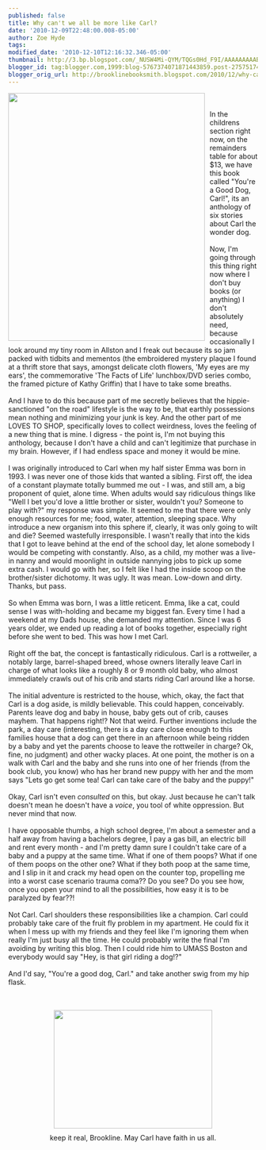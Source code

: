 ```yaml
---
published: false
title: Why can't we all be more like Carl?
date: '2010-12-09T22:48:00.008-05:00'
author: Zoe Hyde
tags: 
modified_date: '2010-12-10T12:16:32.346-05:00'
thumbnail: http://3.bp.blogspot.com/_NUSW4Mi-QYM/TQGs0Hd_F9I/AAAAAAAAABY/uGkUXQsAZVY/s72-c/IMG_1077.JPG
blogger_id: tag:blogger.com,1999:blog-5767374071871443859.post-2757517475437824632
blogger_orig_url: http://brooklinebooksmith.blogspot.com/2010/12/why-cant-we-all-be-more-like-carl.html
---
```


<a onblur="try {parent.deselectBloggerImageGracefully();} catch(e) {}" href="http://www.bookapex.com/images/Youre-A-Good-Dog-Carl-0312371306-L.jpg"><img style="float: left; margin: 0pt 10px 10px 0pt; cursor: pointer; width: 397px; height: 500px;" src="http://www.bookapex.com/images/Youre-A-Good-Dog-Carl-0312371306-L.jpg" alt="" border="0" /></a><br /><br />In the childrens section right now, on the remainders table for about $13, we have this book called "You're a Good Dog, Carl!", its an anthology of six stories about Carl the wonder dog.<br /><br />Now, I'm going through this thing right now where I don't buy books (or anything) I don't absolutely need, because occasionally I look around my tiny room in Allston and I freak out because its so jam packed with tidbits and mementos (the embroidered mystery plaque I found at a thrift store that says, amongst delicate cloth flowers, 'My eyes are my ears', the commemorative 'The Facts of Life' lunchbox/DVD series combo, the framed picture of Kathy Griffin) that I have to take some breaths.<br /><br />And I have to do this because part of me secretly believes that the hippie-sanctioned "on the road" lifestyle is the way to be, that earthly possessions mean nothing and minimizing your junk is key. And the other part of me LOVES TO SHOP, specifically loves to collect weirdness, loves the feeling of a new thing that is mine. I digress - the point is, I'm not buying this anthology, because I don't have a child and can't legitimize that purchase in my brain. However, if I had endless space and money it would be mine.<br /><br />I was originally introduced to Carl when my half sister Emma was born in 1993. I was never one of those kids that wanted a sibling. First off, the idea of a constant playmate totally bummed me out - I was, and still am, a big proponent of quiet, alone time. When adults would say ridiculous things like "Well I bet you'd love a little brother or sister, wouldn't you? Someone to play with?" my response was simple. It seemed to me that there were only enough resources for me; food, water, attention, sleeping space. Why introduce a new organism into this sphere if, clearly, it was only going to wilt and die? Seemed wastefully irresponsible. I wasn't really that into the kids that I got to leave behind at the end of the school day, let alone somebody I would be competing with constantly. Also, as a child, my mother was a live-in nanny and would moonlight in outside nannying jobs to pick up some extra cash. I would go with her, so I felt like I had the inside scoop on the brother/sister dichotomy. It was ugly. It was mean. Low-down and dirty. Thanks, but pass.<br /><br />So when Emma was born, I was a little reticent. Emma, like a cat, could sense I was with-holding and became my biggest fan. Every time I had a weekend at my Dads house, she demanded my attention. Since I was 6 years older, we ended up reading a lot of books together, especially right before she went to bed. This was how I met Carl.<br /><br />Right off the bat, the concept is fantastically ridiculous. Carl is a rottweiler, a notably large, barrel-shaped breed, whose owners literally leave Carl in charge of what looks like a roughly 8 or 9 month old baby, who almost immediately crawls out of his crib and starts riding Carl around like a horse.<br /><br />The initial adventure is restricted to the house, which, okay, the fact that Carl is a dog aside, is mildly believable. This could happen, conceivably. Parents leave dog and baby in house, baby gets out of crib, causes mayhem. That happens right!? Not that weird. Further inventions include the park, a day care (interesting, there is a day care close enough to this families house that a dog can get there in an afternoon while being ridden by a baby and yet the parents choose to leave the rottweiler in charge? Ok, fine, no judgment) and other wacky places. At one point, the mother is on a walk with Carl and the baby and she runs into one of her friends (from the book club, you know) who has her brand new puppy with her and the mom says "Lets go get some tea! Carl can take care of the baby and the puppy!"<br /><br />Okay, Carl isn't even <span style="font-style: italic;">consulted</span> on this, but okay. Just because he can't talk doesn't mean he doesn't have a <span style="font-style: italic;">voice</span>, you tool of white oppression. But never mind that now.<br /><br />I have opposable thumbs, a high school degree, I'm about a semester and a half away from having a bachelors degree, I pay a gas bill, an electric bill and rent every month - and I'm pretty damn sure I couldn't take care of a baby and a puppy at the same time. What if one of them poops? What if one of them poops on the other one? What if they both poop at the same time, and I slip in it and crack my head open on the counter top, propelling me into a worst case scenario trauma coma?? Do you see? Do you see how, once you open your mind to all the possibilities, how easy it is to be paralyzed by fear??!<br /><br />Not Carl. Carl shoulders these responsibilities like a champion. Carl could probably take care of the fruit fly problem in my apartment. He could fix it when I mess up with my friends and they feel like I'm ignoring them when really I'm just busy all the time. He could probably write the final I'm avoiding by writing this blog. Then I could ride him to UMASS Boston and everybody would say "Hey, is that girl riding a dog!?"<br /><br />And I'd say, "You're a good dog, Carl." and take another swig from my hip flask.<br /><br /><br /><div style="text-align: center;"><a onblur="try {parent.deselectBloggerImageGracefully();} catch(e) {}" href="http://3.bp.blogspot.com/_NUSW4Mi-QYM/TQGs0Hd_F9I/AAAAAAAAABY/uGkUXQsAZVY/s1600/IMG_1077.JPG"><img style="display: block; margin: 0px auto 10px; text-align: center; cursor: pointer; width: 320px; height: 239px;" src="http://3.bp.blogspot.com/_NUSW4Mi-QYM/TQGs0Hd_F9I/AAAAAAAAABY/uGkUXQsAZVY/s320/IMG_1077.JPG" alt="" id="BLOGGER_PHOTO_ID_5548906227255154642" border="0" /></a>keep it real, Brookline. May Carl have faith in us all.<br /><br /></div>